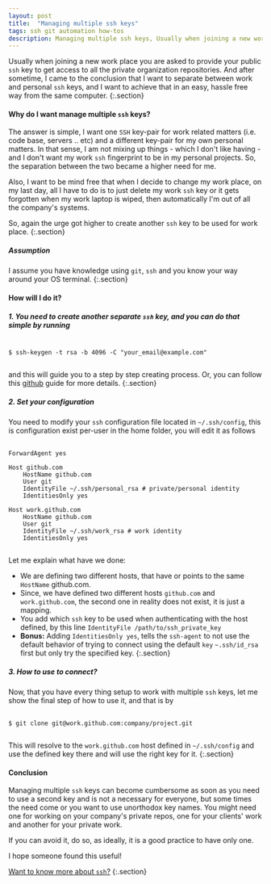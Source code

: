 ```yaml
---
layout: post
title:  "Managing multiple ssh keys"
tags: ssh git automation how-tos
description: Managing multiple ssh keys, Usually when joining a new work place you are asked to provide your public `ssh` key to get access to all the private organization repositories. And after sometime, I came to the conclusion that I want to separate between work and personal `ssh` keys, and I want to achieve that in an easy, hassle free way from the same computer.
---
```


Usually when joining a new work place you are asked to provide your public `ssh` key to get access to all the private organization repositories.
And after sometime, I came to the conclusion that I want to separate between work and personal `ssh` keys, and I want to achieve that in an easy, hassle free way from the same computer.
{:.section}

#### Why do I want manage multiple `ssh` keys?

The answer is simple, I want one `SSH` key-pair for work related matters (i.e. code base, servers .. etc) and a different key-pair for my own personal matters. In that sense, I am not mixing up things - which I don't like having - and I don't want my work `ssh` fingerprint to be in my personal projects. So, the separation between the two became a higher need for me.

Also, I want to be mind free that when I decide to change my work place, on my last day, all I have to do is to just delete my work `ssh` key or it gets forgotten when my work laptop is wiped, then automatically I'm out of all the company's systems.

So, again the urge got higher to create another `ssh` key to be used for work place.
{:.section}

##### Assumption

I assume you have knowledge using `git`, `ssh` and you know your way around your OS terminal.
{:.section}

#### How will I do it?

##### 1. You need to create another separate `ssh` key, and you can do that simple by running

<pre>
    <code class="console">
$ ssh-keygen -t rsa -b 4096 -C "your_email@example.com"
    </code>
</pre>
and this will guide you to a step by step creating process. Or, you can follow this [github](https://help.github.com/en/github/authenticating-to-github/generating-a-new-ssh-key-and-adding-it-to-the-ssh-agent) guide for more details.
{:.section}

##### 2. Set your configuration

You need to modify your `ssh` configuration file located in `~/.ssh/config`, this is configuration exist per-user in the home folder, you will edit it as follows
<pre>
    <code class="sshconfig">
ForwardAgent yes

Host github.com
    HostName github.com
    User git
    IdentityFile ~/.ssh/personal_rsa # private/personal identity
    IdentitiesOnly yes

Host work.github.com
    HostName github.com
    User git
    IdentityFile ~/.ssh/work_rsa # work identity
    IdentitiesOnly yes
    </code>
</pre>
Let me explain what have we done:

- We are defining two different hosts, that have or points to the same `HostName` github.com.
- Since, we have defined two different hosts `github.com` and `work.github.com`, the second one in reality does not exist, it is just a mapping.
- You add which `ssh` key to be used when authenticating with the host defined, by this line `IdentityFile /path/to/ssh_private_key`
- **Bonus:** Adding `IdentitiesOnly yes`, tells the `ssh-agent` to not use the default behavior of trying to connect using the default `key` `~.ssh/id_rsa` first but only try the specified key.
{:.section}

##### 3. How to use to connect?

Now, that you have every thing setup to work with multiple `ssh` keys, let me show the final step of how to use it, and that is by

<pre>
    <code class="console">
$ git clone git@work.github.com:company/project.git
    </code>
</pre>

This will resolve to the `work.github.com` host defined in `~/.ssh/config` and use the defined key there and will use the right key for it.
{:.section}

#### Conclusion

Managing multiple `ssh` keys can become cumbersome as soon as you need to use a second key and is not a necessary for everyone, but some times the need come or you want to use unorthodox key names. You might need one for working on your company's private repos, one for your clients' work and another for your private work.

If you can avoid it, do so, as ideally, it is a good practice to have only one.

I hope someone found this useful!

[Want to know more about `ssh`?](https://www.ssh.com/ssh/public-key-authentication)
{:.section}
